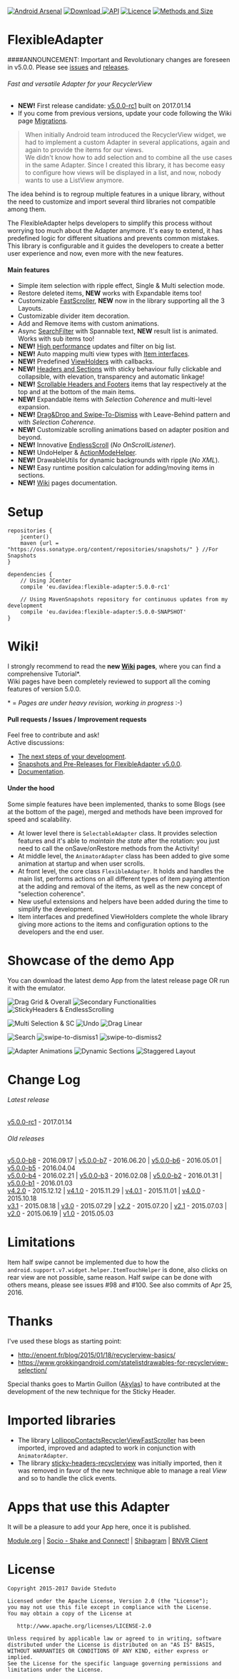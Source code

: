 [![Android Arsenal](https://img.shields.io/badge/Android%20Arsenal-FlexibleAdapter-green.svg?style=flat)](http://android-arsenal.com/details/1/2207)
[![Download](https://api.bintray.com/packages/davideas/maven/flexible-adapter/images/download.svg) ](https://bintray.com/davideas/maven/flexible-adapter/_latestVersion)
[![API](https://img.shields.io/badge/API-14%2B-green.svg?style=flat)](https://android-arsenal.com/api?level=14)
[![Licence](https://img.shields.io/badge/Licence-Apache2-blue.svg)](http://www.apache.org/licenses/LICENSE-2.0)
[![Methods and Size](https://img.shields.io/badge/Methods%20and%20Size-core:%201162%20|%20deps:%2021349%20|%20159%20KB-e91e63.svg)](http://www.methodscount.com/?lib=eu.davidea%3Aflexible-adapter%3A5.0.0-rc1)

# FlexibleAdapter

####ANNOUNCEMENT: Important and Revolutionary changes are foreseen in v5.0.0. Please see [issues](https://github.com/davideas/FlexibleAdapter/issues) and [releases](https://github.com/davideas/FlexibleAdapter/releases).

###### Fast and versatile Adapter for your RecyclerView
- **NEW!** First release candidate: [v5.0.0-rc1](https://github.com/davideas/FlexibleAdapter/releases/tag/5.0.0-rc1) built on 2017.01.14
- If you come from previous versions, update your code following the Wiki page [Migrations](https://github.com/davideas/FlexibleAdapter/wiki/Migrations).

> When initially Android team introduced the RecyclerView widget, we had to implement a custom Adapter in several applications, again and again to provide the items for our views.<br/>
We didn't know how to add selection and to combine all the use cases in the same Adapter.
Since I created this library, it has become easy to configure how views will be displayed in a list, and now, nobody wants to use a ListView anymore.

The idea behind is to regroup multiple features in a unique library, without the need to customize and import several third libraries not compatible among them.

The FlexibleAdapter helps developers to simplify this process without worrying too much about the Adapter anymore. It's easy to extend, it has predefined logic for different situations and prevents common mistakes.<br/>
This library is configurable and it guides the developers to create a better user experience and now, even more with the new features.

#### Main features
* Simple item selection with ripple effect, Single & Multi selection mode.
* Restore deleted items, **NEW** works with Expandable items too!
* Customizable [FastScroller](https://github.com/davideas/FlexibleAdapter/wiki/5.x-%7C-FastScroller), **NEW** now in the library supporting all the 3 Layouts.
* Customizable divider item decoration.
* Add and Remove items with custom animations.
* Async [SearchFilter](https://github.com/davideas/FlexibleAdapter/wiki/5.x-%7C-Search-Filter) with Spannable text, **NEW** result list is animated. Works with sub items too!
* **NEW!** [High performance](https://github.com/davideas/FlexibleAdapter/wiki/5.x-%7C-Search-Filter#performance-result-when-animations-are-active) updates and filter on big list.
* **NEW!** Auto mapping multi view types with [Item interfaces](https://github.com/davideas/FlexibleAdapter/wiki/5.x-%7C-Item-Interfaces).
* **NEW!** Predefined [ViewHolders](https://github.com/davideas/FlexibleAdapter/wiki/5.x-%7C-ViewHolders) with callbacks.
* **NEW!** [Headers and Sections](https://github.com/davideas/FlexibleAdapter/wiki/5.x-%7C-Headers-and-Sections) with sticky behaviour fully clickable and collapsible, with elevation, transparency and automatic linkage!
* **NEW!** [Scrollable Headers and Footers](https://github.com/davideas/FlexibleAdapter/wiki/5.x-%7C-Scrollable-Headers-and-Footers) items that lay respectively at the top and at the bottom of the main items.
* **NEW!** Expandable items with _Selection Coherence_ and multi-level expansion.
* **NEW!** [Drag&Drop and Swipe-To-Dismiss](https://github.com/davideas/FlexibleAdapter/wiki/5.x-%7C-Drag&Drop-and-Swipe#swiping-the-front-view) with Leave-Behind pattern and with _Selection Coherence_.
* **NEW!** Customizable scrolling animations based on adapter position and beyond.
* **NEW!** Innovative [EndlessScroll](https://github.com/davideas/FlexibleAdapter/wiki/5.x-%7C-On-Load-More) (_No OnScrollListener_).
* **NEW!** UndoHelper &amp; [ActionModeHelper](https://github.com/davideas/FlexibleAdapter/wiki/5.x-%7C-ActionModeHelper).
* **NEW!** DrawableUtils for dynamic backgrounds with ripple (_No XML_).
* **NEW!** Easy runtime position calculation for adding/moving items in sections.
* **NEW!** [Wiki](https://github.com/davideas/FlexibleAdapter/wiki/) pages documentation.

# Setup
```
repositories {
	jcenter()
	maven {url = "https://oss.sonatype.org/content/repositories/snapshots/" } //For Snapshots
}
```
```
dependencies {
	// Using JCenter
	compile 'eu.davidea:flexible-adapter:5.0.0-rc1'
	
	// Using MavenSnapshots repository for continuous updates from my development
	compile 'eu.davidea:flexible-adapter:5.0.0-SNAPSHOT'
}
```

# Wiki!
I strongly recommend to read the **new [Wiki](https://github.com/davideas/FlexibleAdapter/wiki) pages**, where you can find a comprehensive Tutorial*.<br/>
Wiki pages have been completely reviewed to support all the coming features of version 5.0.0.

\* = _Pages are under heavy revision, working in progress_ :-)

#### Pull requests / Issues / Improvement requests
Feel free to contribute and ask!<br/>
Active discussions:
- [The next steps of your development](https://github.com/davideas/FlexibleAdapter/issues/224).
- [Snapshots and Pre-Releases for FlexibleAdapter v5.0.0](https://github.com/davideas/FlexibleAdapter/issues/39).
- [Documentation](https://github.com/davideas/FlexibleAdapter/issues/120).

#### Under the hood
Some simple features have been implemented, thanks to some Blogs (see at the bottom of the page), merged and methods have been improved for speed and scalability.

* At lower level there is `SelectableAdapter` class. It provides selection features and it's able to _maintain the state_ after the rotation: you just need to call the onSave/onRestore methods from the Activity!
* At middle level, the `AnimatorAdapter` class has been added to give some animation at startup and when user scrolls.
* At front level, the core class `FlexibleAdapter`. It holds and handles the main list, performs actions on all different types of item paying attention at the adding and removal of the items, as well as the new concept of "selection coherence".
* New useful extensions and helpers have been added during the time to simplify the development.
* Item interfaces and predefined ViewHolders complete the whole library giving more actions to the items and configuration options to the developers and the end user.

# Showcase of the demo App
You can download the latest demo App from the latest release page OR run it with the emulator.

![Drag Grid & Overall](/screenshots/drag_grid_overall.png)
![Secondary Functionalities](/screenshots/secondary_functionalities.png)
![StickyHeaders & EndlessScrolling](/screenshots/sticky_headers.png)

![Multi Selection & SC](/screenshots/multi_selection_sc.png)
![Undo](/screenshots/undo_single_selection.png)
![Drag Linear](/screenshots/drag_linear.png)

![Search](/screenshots/search_sections.png)
![swipe-to-dismiss1](/screenshots/swipe-to-dismiss1.png)
![swipe-to-dismiss2](/screenshots/swipe-to-dismiss2.png)

![Adapter Animations](/screenshots/adapter_animations.png)
![Dynamic Sections](/screenshots/dynamic_sections.png)
![Staggered Layout](/screenshots/dynamic_staggered_layout.png)

# Change Log
###### Latest release
[v5.0.0-rc1](https://github.com/davideas/FlexibleAdapter/releases/tag/5.0.0-rc1) - 2017.01.14

###### Old releases
[v5.0.0-b8](https://github.com/davideas/FlexibleAdapter/releases/tag/5.0.0-b8) - 2016.09.17 |
[v5.0.0-b7](https://github.com/davideas/FlexibleAdapter/releases/tag/5.0.0-b7) - 2016.06.20 |
[v5.0.0-b6](https://github.com/davideas/FlexibleAdapter/releases/tag/5.0.0-b6) - 2016.05.01 |
[v5.0.0-b5](https://github.com/davideas/FlexibleAdapter/releases/tag/5.0.0-b5) - 2016.04.04<br/>
[v5.0.0-b4](https://github.com/davideas/FlexibleAdapter/releases/tag/5.0.0-b4) - 2016.02.21 |
[v5.0.0-b3](https://github.com/davideas/FlexibleAdapter/releases/tag/5.0.0-b3) - 2016.02.08 |
[v5.0.0-b2](https://github.com/davideas/FlexibleAdapter/releases/tag/5.0.0-b2) - 2016.01.31 |
[v5.0.0-b1](https://github.com/davideas/FlexibleAdapter/releases/tag/5.0.0-b1) - 2016.01.03<br/>
[v4.2.0](https://github.com/davideas/FlexibleAdapter/releases/tag/4.2.0) - 2015.12.12 |
[v4.1.0](https://github.com/davideas/FlexibleAdapter/releases/tag/4.1.0) - 2015.11.29 |
[v4.0.1](https://github.com/davideas/FlexibleAdapter/releases/tag/4.0.1) - 2015.11.01 |
[v4.0.0](https://github.com/davideas/FlexibleAdapter/releases/tag/4.0.0) - 2015.10.18<br/>
[v3.1](https://github.com/davideas/FlexibleAdapter/releases/tag/v3.1) - 2015.08.18 |
[v3.0](https://github.com/davideas/FlexibleAdapter/releases/tag/v3.0) - 2015.07.29 |
[v2.2](https://github.com/davideas/FlexibleAdapter/releases/tag/v2.2) - 2015.07.20 |
[v2.1](https://github.com/davideas/FlexibleAdapter/releases/tag/v2.1) - 2015.07.03 |
[v2.0](https://github.com/davideas/FlexibleAdapter/releases/tag/v2.0) - 2015.06.19 |
[v1.0](https://github.com/davideas/FlexibleAdapter/releases/tag/v1.0) - 2015.05.03

# Limitations
Item half swipe cannot be implemented due to how the `android.support.v7.widget.helper.ItemTouchHelper` is done, also clicks on rear view are not possible, same reason.
Half swipe can be done with others means, please see issues #98 and #100. See also commits of Apr 25, 2016. 

# Thanks
I've used these blogs as starting point:
- http://enoent.fr/blog/2015/01/18/recyclerview-basics/
- https://www.grokkingandroid.com/statelistdrawables-for-recyclerview-selection/

Special thanks goes to Martin Guillon ([Akylas](https://github.com/Akylas)) to have contributed at the development of the new technique for the Sticky Header.

# Imported libraries
- The library [LollipopContactsRecyclerViewFastScroller](https://github.com/AndroidDeveloperLB/LollipopContactsRecyclerViewFastScroller) has been imported, improved and adapted to work in conjunction with `AnimatorAdapter`.
- The library [sticky-headers-recyclerview](https://github.com/timehop/sticky-headers-recyclerview) was initially imported, then it was removed in favor of the new technique able to manage a real _View_ and so to handle the click events.

# Apps that use this Adapter
It will be a pleasure to add your App here, once it is published.

[Module.org](https://play.google.com/store/apps/details?id=org.module.app) |
[Socio - Shake and Connect!](https://play.google.com/store/apps/details?id=com.atsocio.socio) |
[Shibagram](https://play.google.com/store/apps/details?id=com.apripachkin.shibagram) |
[BNVR Client](https://play.google.com/store/apps/details?id=ru.beward.bnvr)

# License

    Copyright 2015-2017 Davide Steduto

    Licensed under the Apache License, Version 2.0 (the "License");
    you may not use this file except in compliance with the License.
    You may obtain a copy of the License at

       http://www.apache.org/licenses/LICENSE-2.0

    Unless required by applicable law or agreed to in writing, software
    distributed under the License is distributed on an "AS IS" BASIS,
    WITHOUT WARRANTIES OR CONDITIONS OF ANY KIND, either express or implied.
    See the License for the specific language governing permissions and
    limitations under the License.
